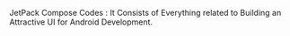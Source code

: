 JetPack Compose Codes :
It Consists of Everything related to Building an Attractive UI for Android Development.
